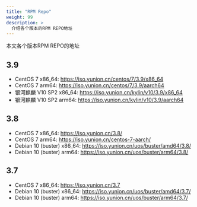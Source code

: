 ```yaml
---
title: "RPM Repo"
weight: 99
description: >
  介绍各个版本的RPM REPO地址
---
```


本文各个版本RPM REPO的地址

## 3.9

* CentOS 7 x86_64: https://iso.yunion.cn/centos/7/3.9/x86_64
* CentOS 7 arm64: https://iso.yunion.cn/centos/7/3.9/aarch64
* 银河麒麟 V10 SP2 x86_64: https://iso.yunion.cn/kylin/v10/3.9/x86_64
* 银河麒麟 V10 SP2 arm64: https://iso.yunion.cn/kylin/v10/3.9/aarch64

## 3.8

* CentOS 7 x86_64: https://iso.yunion.cn/3.8/
* CentOS 7 arm64: https://iso.yunion.cn/centos-7-aarch/
* Debian 10 (buster) x86_64: https://iso.yunion.cn/uos/buster/amd64/3.8/
* Debian 10 (buster) arm64: https://iso.yunion.cn/uos/buster/arm64/3.8/

## 3.7

* CentOS 7 x86_64: https://iso.yunion.cn/3.7
* Debian 10 (buster) x86_64: https://iso.yunion.cn/uos/buster/amd64/3.7/
* Debian 10 (buster) arm64: https://iso.yunion.cn/uos/buster/arm64/3.7/
